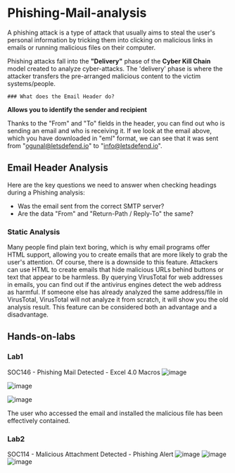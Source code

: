 # Phishing-Mail-analysis
A phishing attack is a type of attack that usually aims to steal the user's personal information by tricking them into clicking on malicious links in emails or running malicious files on their computer.

Phishing attacks fall into the  **"Delivery"**  phase of the  **Cyber Kill Chain**  model created to analyze cyber-attacks. The 'delivery' phase is where the attacker transfers the pre-arranged malicious content to the victim systems/people.

	### What does the Email Header do?

  
**Allows you to identify the sender and recipient**  
  

Thanks to the "From" and "To" fields in the header, you can find out who is sending an email and who is receiving it. If we look at the email above, which you have downloaded in "eml" format, we can see that it was sent from "ogunal@letsdefend.io" to "info@letsdefend.io".
## Email Header Analysis
Here are the key questions we need to answer when checking headings during a Phishing analysis:

  
  
-   Was the email sent from the correct SMTP server?
-   Are the data "From" and "Return-Path / Reply-To" the same?

### Static Analysis

Many people find plain text boring, which is why email programs offer HTML support, allowing you to create emails that are more likely to grab the user's attention. Of course, there is a downside to this feature. Attackers can use HTML to create emails that hide malicious URLs behind buttons or text that appear to be harmless.
By querying VirusTotal for web addresses in emails, you can find out if the antivirus engines detect the web address as harmful. If someone else has already analyzed the same address/file in VirusTotal, VirusTotal will not analyze it from scratch, it will show you the old analysis result. This feature can be considered both an advantage and a disadvantage.
## Hands-on-labs
### Lab1
SOC146 - Phishing Mail Detected - Excel 4.0 Macros
![image](https://github.com/user-attachments/assets/0ae2a936-57c4-4ce1-97b7-987976ebaecd)

![image](https://github.com/user-attachments/assets/0bb19898-e9b9-4567-b573-f438f3e51afb)

![image](https://github.com/user-attachments/assets/65ed24bd-5edd-48d1-808c-b84e4467bece)


The user who accessed the email and installed the malicious file has been effectively contained.


### Lab2
  
SOC114 - Malicious Attachment Detected - Phishing Alert
![image](https://github.com/user-attachments/assets/d1f6fb46-de68-4d7c-a76f-1ea688037838)
![image](https://github.com/user-attachments/assets/05407fb7-b626-4635-befa-11222e7ef5b4)
![image](https://github.com/user-attachments/assets/008c2453-6458-47ea-be5e-80591627fd07)



